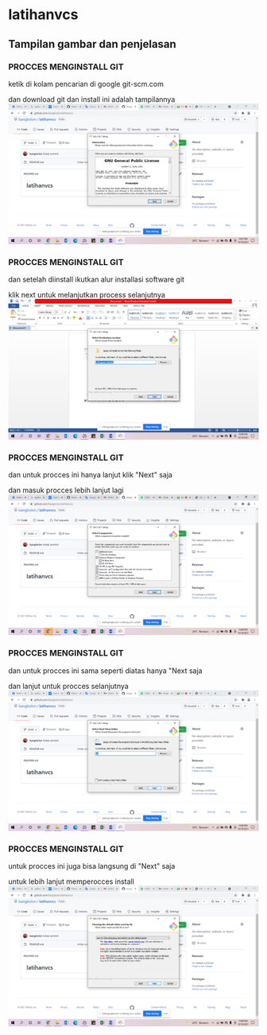 # latihanvcs
## Tampilan gambar dan penjelasan

### PROCCES MENGINSTALL GIT
ketik di kolam pencarian di google git-scm.com <p>
 dan download git dan install ini adalah tampilannya
![Gambar1](screenshoot/ss1.png.png)

### PROCCES MENGINSTALL GIT
dan setelah diinstall ikutkan alur installasi software git <p>
klik next untuk melanjutkan process selanjutnya
![Gambar2](screenshoot/ss2.png.png)

### PROCCES MENGINSTALL GIT
dan untuk procces ini hanya lanjut klik "Next" saja <p>
dan masuk procces lebih lanjut lagi
![Gambar3](screenshoot/ss3.png.png)

### PROCCES MENGINSTALL GIT
dan untuk procces ini sama seperti diatas hanya "Next saja <p>
dan lanjut untuk procces selanjutnya
![Gambar4](screenshoot/ss4.png.png)

### PROCCES MENGINSTALL GIT
untuk procces ini juga bisa langsung di "Next" saja <p>
untuk lebih lanjut memperocces install
![Gambar5](screenshoot/ss5.png.png)
